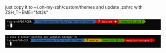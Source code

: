 just copy it to  ~/.oh-my-zsh/custom/themes and update .zshrc with
	ZSH_THEME="fdt2k"

![screen](screenshot.png)


![docker machine](screenshot2.png)
